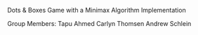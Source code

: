 Dots & Boxes Game with a Minimax Algorithm Implementation

Group Members: 
	Tapu Ahmed
	Carlyn Thomsen
	Andrew Schlein

